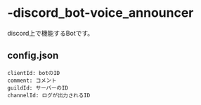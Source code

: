 # -discord_bot-voice_announcer
discord上で機能するBotです。

## config.json
```
clientId: botのID  
comment: コメント  
guildId: サーバーのID  
channelId: ログが出力されるID  
```